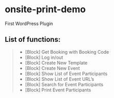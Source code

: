 # onsite-print-demo
First WordPress Plugin  

## List of functions:
> - \[Block\] Get Booking with Booking Code
> - \[Block\] Log in/out
> - \[Block\] Create New Template
> - \[Block\] Create New Event
> - \[Block\] Show List of Event Participants
> - \[Block\] Show List of Event URL’s
> - \[Block\] Search for Event Participants
> - \[Block\] Print Event Participants